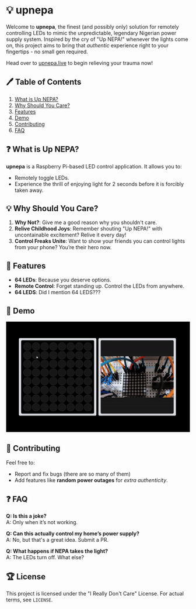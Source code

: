 # 💡 upnepa

Welcome to **upnepa**, the finest (and possibly only) solution for remotely controlling LEDs to mimic the unpredictable, legendary Nigerian power supply system. Inspired by the cry of "Up NEPA!" whenever the lights come on, this project aims to bring that *authentic* experience right to your fingertips - no small gen required.

Head over to [upnepa.live](https://upnepa.live/) to begin relieving your trauma now!


## 🖊 Table of Contents

1. [What is Up NEPA?](#what-is-up-nepa)
2. [Why Should You Care?](#why-should-you-care)
3. [Features](#features)
4. [Demo](#demo)
5. [Contributing](#contributing)
6. [FAQ](#faq)


## ❓ What is Up NEPA?

**upnepa** is a Raspberry Pi-based LED control application. It allows you to:
- Remotely toggle LEDs.
- Experience the thrill of enjoying light for 2 seconds before it is forcibly taken away.


## 💡 Why Should You Care?

1. **Why Not?**: Give me a good reason why you shouldn't care. 
2. **Relive Childhood Joys**: Remember shouting "Up NEPA!" with uncontainable excitement? Relive it every day!
3. **Control Freaks Unite**: Want to show your friends you can control lights from your phone? You’re their hero now.


## 🚀 Features

- **64 LEDs**: Because you deserve options.
- **Remote Control**: Forget standing up. Control the LEDs from anywhere.
- **64 LEDS**: Did I mention 64 LEDS???


## 📸 Demo

![](docs/up-nepa-demo.gif)


## 🤝 Contributing

Feel free to:
- Report and fix bugs (there are so many of them)
- Add features like **random power outages** for *extra authenticity*.

## ❓ FAQ

**Q: Is this a joke?**  
A: Only when it’s not working.

**Q: Can this actually control my home’s power supply?**  
A: No, but that's a great idea. Submit a PR.

**Q: What happens if NEPA takes the light?**  
A: The LEDs turn off. What else?


## 🏆 License

This project is licensed under the "I Really Don't Care" License. For actual terms, see `LICENSE`.

